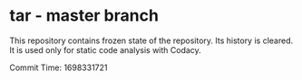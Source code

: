 # tar - master branch

This repository contains frozen state of the repository.
Its history is cleared. It is used only for static code
analysis with Codacy.

Commit Time: 1698331721